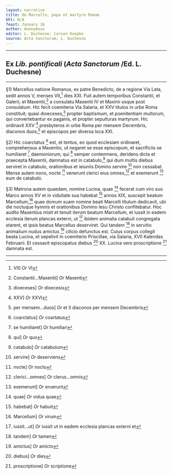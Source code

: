 ```yaml
---
layout: narrative
title: De Marcello, papa et martyre Romae
bhl: N/A
feast: January 16
author: Anonymous
editor: L. Duchesne; Carson Koepke
source: Acta Sanctorum; L. Duchesne
---
```


---

## Ex *Lib. pontificali* (*Acta Sanctorum* /Ed. L. Duchesne)

---

§1) Marcellus natione Romanus, ex patre Benedicto, de a regione Via Lata, sedit annos V, menses VII,[^1] dies XXI. Fuit autem temporibus Constantii, et Galerii, et Maxentii,[^2] a consulatu Maxentii IV et Maximi usque post consulatum. Hic fecit coemiteria Via Salaria, et XXV titulos in urbe Roma constituit; quasi dioeceses,[^3] propter baptismum, et poenitentiam multorum, qui convertebantur ex paganis, et propter sepulturas martyrum. Hic ordinavit XXV [^4] presbyteros in urbe Roma per mensem Decembris, diaconos duos,[^5] et episcopos per diversa loca XXI.

§2) Hic coarctatus [^6] est, et tentus, eo quod ecclesiam ordinaret, comprehensus a Maxentio, ut negaret se esse episcopum, et sacrificiis se humiliaret [^7] daemoniorum; qui [^8] semper contemnens, deridens dicta et praecepta Maxentii, damnatus est in catabulo,[^9] qui dum multis diebus serviret in catabulo, orationibus et ieiuniis Domino servire [^10] non cessabat. Mense autem nono, nocte [^11] venerunt clerici eius omnes,[^12] et exemerunt [^13] eum de catabulo.

§3) Matrona autem quaedam, nomine Lucina, quae [^14] fecerat cum viro suo Marco annos XV et in viduitate sua habebat [^15] annos XIX, suscepit beatum Marcellum,[^16] quae domum suam nomine beati Marcelli titulum dedicavit, ubi die noctuque hymnis et orationibus Domino Iesu Christo confitebatur. Hoc audito Maxentius misit et tenuit iterum beatum Marcellum, et iussit in eadem ecclesia iterum plancas externi, ut [^17] ibidem animalia catabuli congregata starent, et ipsis beatus Marcellus deserviret. Qui tandem [^18] in servitio animalium nudus amictus [^19] cilicio defunctus est. Cuius corpus collegit beata Lucina, et sepelivit in coemiterio Priscillae, via Salaria, XVII Kalendas Februarii. Et cessavit episcopatus diebus [^20] XX. Lucina vero proscriptione [^21] damnata est.

---

[^1]: VII] *Or* VI
[^2]: Constantii…Maxentii] *Or* Maxenti
[^3]: dioeceses] *Or* dioecesis
[^4]: XXV] *Or* XXVI
[^5]: per mensem…duos] *Or* et II diaconos per mensem Decembris
[^6]: coarctatus] *Or* coartatus
[^7]: se humiliaret] *Or* humiliari
[^8]: qui] *Or* quo
[^9]: catabulo] *Or* catabulum
[^10]: servire] *Or* deserviens
[^11]: nocte] *Or* noctu
[^12]: clerici…omnes] *Or* clerus…omnis
[^13]: exemerunt] *Or* eruerunt
[^14]: quae] *Or* vidua quae
[^15]: habebat] *Or* habuit
[^16]: Marcellum] *Or* virum
[^17]: iussit…ut] *Or* iussit ut in eadem ecclesia plancas externi et
[^18]: tandem] *Or* tamen
[^19]: amictus] *Or* amicto
[^20]: diebus] *Or* dies
[^21]: proscriptione] *Or* scriptione
